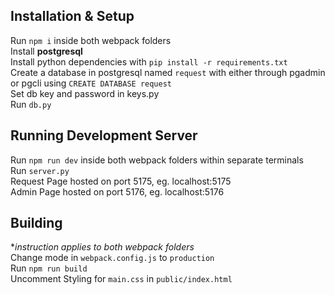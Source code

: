 ## Installation & Setup
Run `npm i` inside both webpack folders  
Install **postgresql**  
Install python dependencies with `pip install -r requirements.txt`  
Create a database in postgresql named `request` with either through pgadmin or pgcli using `CREATE DATABASE request`  
Set db key and password in keys.py  
Run `db.py`

## Running Development Server
Run `npm run dev` inside both webpack folders within separate terminals  
Run `server.py`  
Request Page hosted on port 5175, eg. localhost:5175  
Admin Page hosted on port 5176, eg. localhost:5176  

## Building
**instruction applies to both webpack folders*  
Change mode in `webpack.config.js` to `production`  
Run `npm run build`  
Uncomment Styling for `main.css` in `public/index.html`  




